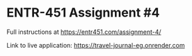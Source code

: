 # ENTR-451 Assignment #4

Full instructions at https://entr451.com/assignment-4/

Link to live application: https://travel-journal-eg.onrender.com